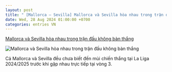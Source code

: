```yaml
---
layout: post
title: " [Mallorca – Sevilla] Mallorca và Sevilla hòa nhau trong trận đấu không bàn thắng"
date: Wed, 28 Aug 2024 01:00:00 +0700
categories: entries VN
---
```

[Mallorca và Sevilla hòa nhau trong trận đấu không bàn thắng](https://hanoionline.vn/video/mallorca-va-sevilla-hoa-nhau-trong-tran-dau-khong-ban-thang-261726.htm)

![Mallorca và Sevilla hòa nhau trong trận đấu không bàn thắng](https://cloudvodhn.tek4tv.vn/attach/crawler/2024/08/28/96ba30f6-bb49-42f6-8a6c-2e737334f043-640.webp)

Cả Mallorca và Sevilla đều chưa biết đến mùi chiến thắng tại La Liga 2024/2025 trước khi gặp nhau trực tiếp tại vòng 3.

